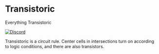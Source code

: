 # Transistoric
Everything Transistoric


[![Discord](https://img.shields.io/badge/chat-on%20Discord-7289da.svg?logo=discord&logoWidth=17&logoColor=white)](https://discord.gg/CdSVXjH)

Transistoric is a circuit rule. Center cells in intersections turn on according to logic conditions, and there are also transistors.

